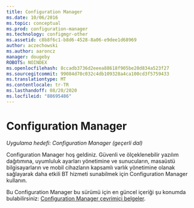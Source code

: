 ```yaml
---
title: Configuration Manager
ms.date: 10/06/2016
ms.topic: conceptual
ms.prod: configuration-manager
ms.technology: configmgr-other
ms.assetid: c8b8f6c1-b8d6-4528-8a06-e9dee1d68969
author: aczechowski
ms.author: aaroncz
manager: dougeby
ROBOTS: NOINDEX
ms.openlocfilehash: 8ccadb3736d2eeea88618f905be20d834a523f27
ms.sourcegitcommit: 99084d70c032c4db109328a4ca100cd3f5759433
ms.translationtype: MT
ms.contentlocale: tr-TR
ms.lasthandoff: 08/20/2020
ms.locfileid: "88695486"
---
```

# <a name="configuration-manager"></a>Configuration Manager

*Uygulama hedefi: Configuration Manager (geçerli dal)*

Configuration Manager hoş geldiniz. Güvenli ve ölçeklenebilir yazılım dağıtımına, uyumluluk ayarları yönetimine ve sunucuların, masaüstü bilgisayarların ve mobil cihazların kapsamlı varlık yönetimine olanak sağlayarak daha etkili BT hizmeti sunabilmek için Configuration Manager kullanın.  

Bu Configuration Manager bu sürümü için en güncel içeriği şu konumda bulabilirsiniz: [Configuration Manager çevrimiçi belgeler](/configmgr).